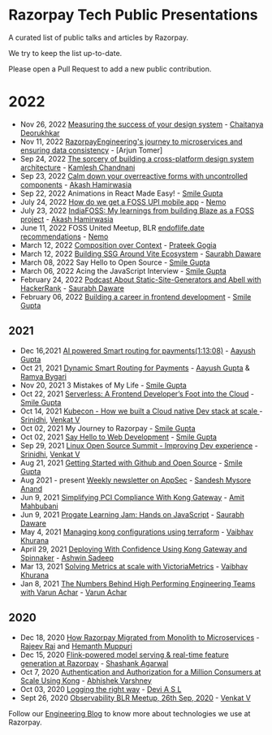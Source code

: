 # Razorpay Tech Public Presentations
A curated list of public talks and articles by Razorpay.

We try to keep the list up-to-date.

Please open a Pull Request to add a new public contribution.

# 2022
* Nov 26, 2022 [Measuring the success of your design system](https://www.youtube.com/watch?v=QSefv-2ZSXY&t=1073s) - [Chaitanya Deorukhkar](https://twitter.com/_anothercoder)
* Nov 11, 2022 [RazorpayEngineering's journey to microservices and ensuring data consistency](https://www.youtube.com/watch?v=yqkyq8TPWbg) - [Arjun Tomer]
* Sep 24, 2022 [The sorcery of building a cross-platform design system architecture](https://youtu.be/Hy11T_eoUHg?t=13002) - [Kamlesh Chandnani](https://twitter.com/_kamlesh_)
* Sep 23, 2022 [Calm down your overreactive forms with uncontrolled components](https://youtu.be/w2MQzZ1dSZY?t=32920) - [Akash Hamirwasia](https://akashhamirwasia.com)
* Sep 22, 2022 Animations in React Made Easy! - [Smile Gupta](https://twitter.com/smileguptaaa)
* July 24, 2022 [How do we get a FOSS UPI mobile app](https://docs.google.com/presentation/d/1cRZjDAMK_ihQ4RK3Rd3lwjdsFqN3-vM1OOJ2N7_FTaM/) - [Nemo](https://github.com/captn3m0)
* July 23, 2022 [IndiaFOSS: My learnings from building Blaze as a FOSS project](https://docs.google.com/presentation/d/1Yz64CpLruE8gxgvRLHkIl-LC2NaYIQtD72eIRmFnczQ) - [Akash Hamirwasia](https://github.com/blenderskool)
* June 11, 2022 FOSS United Meetup, BLR [endoflife.date recommendations](https://docs.google.com/presentation/d/10qpSY3CYK83omwoGsbPz1VzCgVCG2e6_XPiN24BqxtM/) - [Nemo](https://github.com/captn3m0)
* March 12, 2022 [Composition over Context](https://youtu.be/IJZFtwZgXd0) - [Prateek Gogia](https://github.com/reeversedev)
* March 12, 2022 [Building SSG Around Vite Ecosystem](https://youtu.be/WvrJcL6Sj5g) - [Saurabh Daware](https://github.com/saurabhdaware)
* March 08, 2022 Say Hello to Open Source - [Smile Gupta](https://www.canva.com/design/DAE6W9HGOoE/EmlLEbjUk3bJQDqzehr_0A/edit?utm_content=DAE6W9HGOoE&utm_campaign=designshare&utm_medium=link2&utm_source=sharebutton)
* March 06, 2022 Acing the JavaScript Interview - [Smile Gupta](https://docs.google.com/presentation/d/17NaHcRlCRMVGg5Ri4PPPN_NCMydMUQ5d_T03QyrweEs/edit?usp=sharing)
* February 24, 2022 [Podcast About Static-Site-Generators and Abell with HackerRank](https://youtu.be/_hRsQb9wgjc) - [Saurabh Daware](https://github.com/saurabhdaware)
* February 06, 2022 [Building a career in frontend development](https://docs.google.com/presentation/d/1e8naMPhJghbhDdE2VDBsk2JhQ4Etb1-amAPH2aY0kJk/edit?usp=sharing) - [Smile Gupta](https://twitter.com/smileguptaaa)

## 2021
* Dec 16,2021 [AI powered Smart routing for payments(1:13:08)](https://drive.google.com/file/d/1bMfunAH62wuXrKeLSo2X6CzifFXicdh-/view) - [Aayush Gupta](https://github.com/Aayush795)
* Oct 21, 2021 [Dynamic Smart Routing for Payments](https://app.aiplus.training/courses/take/dynamic-smart-ruting-for-payments/lessons/29115030-webinar-recording#) - [Aayush Gupta](https://twitter.com/aayushguptaa) & [Ramya Bygari](https://twitter.com/RamyaBygari)
* Nov 20, 2021 3 Mistakes of My Life - [Smile Gupta](https://twitter.com/smileguptaaa)
* Oct 22, 2021 [Serverless: A Frontend Developer’s Foot into the Cloud](https://www.youtube.com/watch?v=jVY8bE87i70&t=2073s) - [Smile Gupta](https://twitter.com/smileguptaaa)
* Oct 14, 2021 [Kubecon - How we built a Cloud native Dev stack at scale ](https://kccncna2021.sched.com/event/lV20) - [Srinidhi](https://github.com/srinidhis05), [Venkat V](https://github.com/venkatvghub)
* Oct 02, 2021 My Journey to Razorpay  - [Smile Gupta](https://twitter.com/smileguptaaa)
* Oct 02, 2021 [Say Hello to Web Development](https://docs.google.com/presentation/d/12-RJ0LJLqo1ZadekHjnenUKL1wpHWBxxpK2w1pH3lfk/edit?usp=sharing) - [Smile Gupta](https://twitter.com/smileguptaaa)
* Sep 29, 2021 [Linux Open Source Summit - Improving Dev experience](https://osselc21.sched.com/event/lANF) - [Srinidhi](https://github.com/srinidhis05), [Venkat V](https://github.com/venkatvghub)
* Aug 21, 2021 [Getting Started with Github and Open Source](https://docs.google.com/presentation/d/1QZJIfkkMDq7OcKh0OAXVTuKZ5iiNDIsP-AZvMmT6zFA/edit?usp=sharing) - [Smile Gupta](https://twitter.com/smileguptaaa)
* Aug 2021 - present [Weekly newsletter on AppSec](https://boringappsec.substack.com/) - [Sandesh Mysore Anand](https://github.com/sandeshRazorpay)
* Jun 9, 2021 [Simplifying PCI Compliance With Kong Gateway](https://konghq.com/blog/pci-compliance-kong-gateway/) - [Amit Mahbubani](https://github.com/amitmahbubani)
* Jun 9, 2021 [Progate Learning Jam: Hands on JavaScript](https://youtu.be/idy557I0-BI) - [Saurabh Daware](https://github.com/saurabhdaware)
* May 4, 2021 [Managing kong configurations using terraform](https://konghq.com/blog/kong-configurations-terraform-gitops/) - [Vaibhav Khurana](https://github.com/vaibhavkhurana2018)
* April 29, 2021 [Deploying With Confidence Using Kong Gateway and Spinnaker](https://konghq.com/blog/kong-gateway-spinnaker/) - [Ashwin Sadeep](https://github.com/ashwinsadeep)
* Mar 13, 2021 [Solving Metrics at scale with VictoriaMetrics](https://hasgeek.com/bangalore-observability-meetup/march-2021/) - [Vaibhav Khurana](https://github.com/vaibhavkhurana2018)
* Jan 8, 2021 [The Numbers Behind High Performing Engineering Teams with Varun Achar](https://www.treebotechtalks.com/posts/numbers-behind-high-performance-engineering-teams) - [Varun Achar](https://github.com/varunachar)

## 2020

* Dec 18, 2020 [How Razorpay Migrated from Monolith to Microservices](https://redispods.simplecast.com/episodes/how-razorpay-migrated-from-monolith-to-microservices) - [Rajeev Rai](https://github.com/rajeevrai) and [Hemanth Muppuri](https://github.com/hemanth132)
* Dec 15, 2020 [Flink-powered model serving & real-time feature generation at Razorpay](files/Flink-powered-model-serving-%26-real-time-feature-generation-at-Razorpay.pdf) - [Shashank Agarwal](https://github.com/shashank734)
* Oct 7, 2020 [Authentication and Authorization for a Million Consumers at Scale Using Kong](files/Authentication-and-Authorization-for-a-Million-Consumers-at-Scale-Using-Kong.pdf) - [Abhishek Varshney](https://github.com/Abhishekvrshny)
* Oct 03, 2020 [Logging the right way](https://speakerdeck.com/asldevi/logging-the-right-way) - [Devi A S L](https://github.com/asldevi)
* Sept 26, 2020 [Observability BLR Meetup, 26th Sep, 2020](https://speakerdeck.com/venkatvghub/observability-blr-meetup-26th-sep-2020) - [Venkat V](https://github.com/venkatvghub)


Follow our [Engineering Blog](https://engineering.razorpay.com/) to know more about technologies we use at Razorpay.
